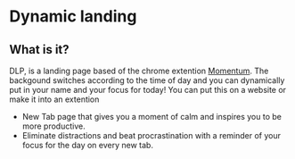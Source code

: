 # Dynamic landing

## What is it?
DLP, is a landing page based of the chrome extention [Momentum](https://chrome.google.com/webstore/detail/momentum/). The backgound switches according to the time 
of day and you can dynamically put in your name and your focus for today! You can put this on a website or make it into
an extention

- New Tab page that gives you a moment of calm and inspires you to be more productive. 
- Eliminate distractions and beat procrastination with a reminder of your focus for the day on every new tab.
